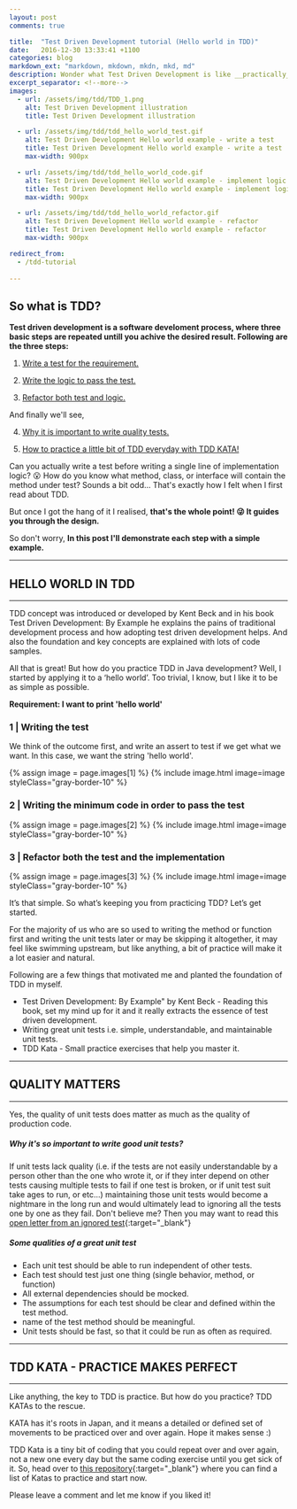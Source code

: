 ```yaml
---
layout: post
comments: true

title:  "Test Driven Development tutorial (Hello world in TDD)"
date:   2016-12-30 13:33:41 +1100
categories: blog
markdown_ext: "markdown, mkdown, mkdn, mkd, md"
description: Wonder what Test Driven Development is like __practically__? In this post I show you how it's done with the typical hello world example in TDD.
excerpt_separator: <!--more-->
images: 
  - url: /assets/img/tdd/TDD_1.png
    alt: Test Driven Development illustration
    title: Test Driven Development illustration

  - url: /assets/img/tdd/tdd_hello_world_test.gif
    alt: Test Driven Development Hello world example - write a test
    title: Test Driven Development Hello world example - write a test
    max-width: 900px

  - url: /assets/img/tdd/tdd_hello_world_code.gif
    alt: Test Driven Development Hello world example - implement logic
    title: Test Driven Development Hello world example - implement logic
    max-width: 900px

  - url: /assets/img/tdd/tdd_hello_world_refactor.gif
    alt: Test Driven Development Hello world example - refactor
    title: Test Driven Development Hello world example - refactor
    max-width: 900px

redirect_from:
  - /tdd-tutorial
 
---
```


## So what is TDD?

__Test driven development is a software develoment process, where three basic steps are repeated untill you achive the desired result. Following are the three steps:__

1. [Write a test for the requirement.](#1--writing-the-test)

2. [Write the logic to pass the test.](#2--writing-the-minimum-code-in-order-to-pass-the-test)

3. [Refactor both test and logic.](#3--refactor-both-the-test-and-the-implementation)

And finally we'll see,

4. [Why it is important to write quality tests.](#quality-matters)

5. [How to practice a little bit of TDD everyday with TDD KATA!](#tdd-kata---practice-makes-perfect)

Can you actually write a test before writing a single line of implementation logic? :open_mouth: How do you know what method, class, or interface will contain the method under test? Sounds a bit odd...
That's exactly how I felt when I first read about TDD. 

But once I got the hang of it I realised, __that's the whole point! :stuck_out_tongue_winking_eye: It guides you through the design.__

So don't worry, __In this post I'll demonstrate each step with a simple example.__

<!--more-->

<hr>

## HELLO WORLD IN TDD

<hr> 

TDD concept was introduced or developed by Kent Beck and in his book Test Driven Development: By Example he explains the pains of traditional development process and how adopting test driven development helps. And also the foundation and key concepts are explained with lots of code samples.

All that is great! But how do you practice TDD in Java development?
Well, I started by applying it to a ‘hello world’. Too trivial, I know, but I like it to be as simple as possible.

__Requirement: I want to print 'hello world'__

### 1 | Writing the test

We think of the outcome first, and write an assert to test if we get what we want. In this case, we want the string 'hello world'.

<div class="mg-bt-3">
{% assign image = page.images[1] %}
{% include image.html image=image   styleClass="gray-border-10" %}
</div>



### 2 | Writing the minimum code in order to pass the test

<div class="mg-bt-3">
{% assign image = page.images[2] %}
{% include image.html image=image   styleClass="gray-border-10" %}
</div>



### 3 | Refactor both the test and the implementation

<div class="mg-bt-3">
{% assign image = page.images[3] %}
{% include image.html image=image   styleClass="gray-border-10" %}
</div>

It’s that simple. So what’s keeping you from practicing TDD? Let’s get started.

For the majority of us who are so used to writing the method or function first and writing the unit tests later or may be skipping it altogether, it may feel like swimming upstream, but like anything, a bit of practice will make it a lot easier and natural.

Following are a few things that motivated me and planted the foundation of TDD in myself.

- Test Driven Development: By Example" by Kent Beck - Reading this book, set my mind up for it and it really extracts the essence of test driven development.
- Writing great unit tests i.e. simple, understandable, and maintainable unit tests.
- TDD Kata - Small practice exercises that help you master it.


<hr>

## QUALITY MATTERS

<hr> 

Yes, the quality of unit tests does matter as much as the quality of production code.
 
##### Why it's so important to write good unit tests?

If unit tests lack quality (i.e. if the tests are not easily understandable by a person other than the one who wrote it,
or if they inter depend on other tests causing multiple tests to fail if one test is broken,
or if unit test suit take ages to run, or etc...) maintaining those unit tests would become a nightmare in the long run and would ultimately lead to ignoring all the tests one by one as they fail. Don't believe me? Then you may want to read this [open letter from an ignored test](https://dzone.com/articles/open-letter-from-an-ignored-test){:target="_blank"}


##### Some qualities of a great unit test

- Each unit test should be able to run independent of other tests.
- Each test should test just one thing (single behavior, method, or function)
- All external dependencies should be mocked.
- The assumptions for each test should be clear and defined within the test method.
- name of the test method should be meaningful.
- Unit tests should be fast, so that it could be run as often as required.

<hr>

## TDD KATA - PRACTICE MAKES PERFECT

<hr> 


Like anything, the key to TDD is practice. But how do you practice? TDD KATAs to the rescue.

KATA has it's roots in Japan, and it means a detailed or defined set of movements to be practiced over and over again. Hope it makes sense :)

TDD Kata is a tiny bit of coding that you could repeat over and over again, not a new one every day but the same coding exercise until you get sick of it. So, head over to [this repository](https://github.com/mwhelan/Katas){:target="_blank"} where you can find a list of Katas to practice and start now.


Please leave a comment and let me know if you liked it!